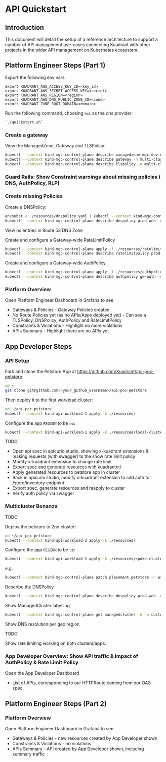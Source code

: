 # API Quickstart


## Introduction

This document will detail the setup of a reference architecture to support a number of API management use-cases connecting Kuadrant with other projects in the wider API management on Kubernetes ecosystem.

## Platform Engineer Steps (Part 1)


<!-- TODO: Copy formatting & env var info from the MGC Getting Started guide -->

Export the following env vars:

```
export KUADRANT_AWS_ACCESS_KEY_ID=<key_id>
export KUADRANT_AWS_SECRET_ACCESS_KEY=<secret>
export KUADRANT_AWS_REGION=<region>
export KUADRANT_AWS_DNS_PUBLIC_ZONE_ID=<zone>
export KUADRANT_ZONE_ROOT_DOMAIN=<domain>
```

Run the following command, choosing `aws` as the dns provider:

<!-- TODO: Change to a curl command that fetches everything remotely -->

```bash
`./quickstart.sh`
```

### Create a gateway

<!-- TODO: Create Gateway & TLSPolicy as part of quickstart, if possible -->


View the ManagedZone, Gateway and TLSPolicy:

```bash
kubectl --context kind-mgc-control-plane describe managedzone mgc-dev-mz -n multi-cluster-gateways
kubectl --context kind-mgc-control-plane describe gateway -n multi-cluster-gateways
kubectl --context kind-mgc-control-plane describe tlspolicy -n multi-cluster-gateways
```

### Guard Rails: Show Constraint warnings about missing policies ( DNS, AuthPolicy, RLP)

<!-- TODO: Instructions how to get to the dashboard -->

### Create missing Policies

<!-- TODO: Guard Rails: Show Constraint warnings about missing policies ( DNS, AuthPolicy, RLP) -->

Create a DNSPolicy:

<!-- TODO: Import dnspolicy from platform-engineer repo into this repo -->

```bash
envsubst < ./resources/dnspolicy.yaml | kubectl --context kind-mgc-control-plane apply -f -
kubectl --context kind-mgc-control-plane describe dnspolicy prod-web -n multi-cluster-gateways
```

View ns entries in Route 53 DNS Zone

<!-- TODO: Instructions how to find ns entries in route53 zone -->

Create and configure a Gateway-wide RateLimitPolicy

<!-- TODO: Import ratelimitpolicy from platform-engineer repo into this repo -->

```bash
kubectl --context kind-mgc-control-plane apply -f ./resources/ratelimitpolicy.yaml
kubectl --context kind-mgc-control-plane describe ratelimitpolicy prod-web -n multi-cluster-gateways
```

Create and configure a Gateway-wide AuthPolicy

<!-- TODO: Import authpolicy from platform-engineer repo into this repo -->

```bash
kubectl --context kind-mgc-control-plane apply -f ./resources/authpolicy.yaml
kubectl --context kind-mgc-control-plane describe authpolicy gw-auth -n multi-cluster-gateways
```

### Platform Overview

Open Platform Engineer Dashboard in Grafana to see:

<!-- TODO: Instructions how to get to the dashboard -->

* Gateways & Policies - Gateway Policies created
* No Route Policies yet (as no APIs/Apps deployed yet) - Can see a TLSPolicy, DNSPolicy, AuthPolicy and RateLimitPolicy
* Constraints & Violations - Highlight no more violations
* APIs Summary - Highlight there are no APIs yet

## App Developer Steps

### API Setup

<!-- TODO: Make this repo public somewhere -->

Fork and clone the Petstore App at https://github.com/Kuadrant/api-poc-petstore.

```bash
cd ~
git clone git@github.com:<your_github_username>/api-poc-petstore
```

Then deploy it to the first workload cluster:

```bash
cd ~/api-poc-petstore
kubectl --context kind-api-workload-1 apply -k ./resources/
```

Configure the app `REGION` to be `eu`:

```bash
kubectl --context kind-api-workload-1 apply -k ./resources/local-cluster/
```

TODO

* Open api spec in apicurio studio, showing x-kuadrant extensions & making requests (with swagger) to the show rate limit policy
* Modify x-kuadrant extension to change rate limit
* Export spec and generate resources with kuadrantctl
* Apply generated resources to petstore app in cluster
* Back in apicurio studio, modify x-kuadrant extension to add auth to /store/inventory endpoint
* Export spec, generate resources and reapply to cluster
* Verify auth policy via swagger

### Multicluster Bonanza

TODO

Deploy the petstore to 2nd cluster:

```bash
cd ~/api-poc-petstore
kubectl --context kind-api-workload-2 apply -k ./resources/
```

Configure the app `REGION` to be `us`:

```bash
kubectl --context kind-api-workload-2 apply -k ./resources/spoke-cluster/
```

e.g.

```bash
kubectl --context kind-mgc-control-plane patch placement petstore -n argocd --type='json' -p='[{"op": "add", "path": "/spec/clusterSets/-", "value": "petstore-region-us"}, {"op": "replace", "path": "/spec/numberOfClusters", "value": 2}]'
```

Describe the DNSPolicy

```bash
kubectl --context kind-mgc-control-plane describe dnspolicy prod-web -n multi-cluster-gateways
```

Show ManagedCluster labelling

```bash
kubectl --context kind-mgc-control-plane get managedcluster -A -o custom-columns="NAME:metadata.name,URL:spec.managedClusterClientConfigs[0].url,REGION:metadata.labels.kuadrant\.io/lb-attribute-geo-code"
```

Show DNS resolution per geo region

TODO

Show rate limiting working on both clusters/apps.

### App Developer Overview: Show API traffic & impact of AuthPolicy & Rate Limit Policy

Open the App Developer Dashboard

<!-- TODO: Instructions how to get to the dashboard -->

* List of APIs, corresponding to our HTTPRoute coming from our OAS spec

## Platform Engineer Steps (Part 2)

### Platform Overview

Open Platform Engineer Dashboard in Grafana to see:

<!-- TODO: Instructions how to get to the dashboard -->

* Gateways & Policies - new resources created by App Developer shown
* Constraints & Violations - no violations
* APIs Summary - API created by App Developer shown, including summary traffic